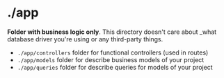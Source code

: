 # ./app

**Folder with business logic only**. This directory doesn't care about _what database driver you're using or any third-party things.

- `./app/controllers` folder for functional controllers (used in routes)
- `./app/models` folder for describe business models of your project
- `./app/queries` folder for describe queries for models of your project
